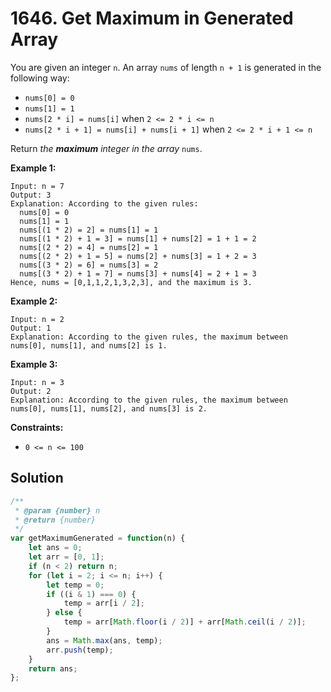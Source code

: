 # 1646. Get Maximum in Generated Array

You are given an integer `n`. An array `nums` of length `n + 1` is generated in the following way:

- `nums[0] = 0`
- `nums[1] = 1`
- `nums[2 * i] = nums[i]` when `2 <= 2 * i <= n`
- `nums[2 * i + 1] = nums[i] + nums[i + 1]` when `2 <= 2 * i + 1 <= n`

Return *the **maximum** integer in the array* `nums`.

 

**Example 1:**

```
Input: n = 7
Output: 3
Explanation: According to the given rules:
  nums[0] = 0
  nums[1] = 1
  nums[(1 * 2) = 2] = nums[1] = 1
  nums[(1 * 2) + 1 = 3] = nums[1] + nums[2] = 1 + 1 = 2
  nums[(2 * 2) = 4] = nums[2] = 1
  nums[(2 * 2) + 1 = 5] = nums[2] + nums[3] = 1 + 2 = 3
  nums[(3 * 2) = 6] = nums[3] = 2
  nums[(3 * 2) + 1 = 7] = nums[3] + nums[4] = 2 + 1 = 3
Hence, nums = [0,1,1,2,1,3,2,3], and the maximum is 3.
```

**Example 2:**

```
Input: n = 2
Output: 1
Explanation: According to the given rules, the maximum between nums[0], nums[1], and nums[2] is 1.
```

**Example 3:**

```
Input: n = 3
Output: 2
Explanation: According to the given rules, the maximum between nums[0], nums[1], nums[2], and nums[3] is 2.
```

 

**Constraints:**

- `0 <= n <= 100`

## Solution

````js
/**
 * @param {number} n
 * @return {number}
 */
var getMaximumGenerated = function(n) {
    let ans = 0;
    let arr = [0, 1];
    if (n < 2) return n;
    for (let i = 2; i <= n; i++) {
        let temp = 0;
        if ((i & 1) === 0) {
            temp = arr[i / 2];
        } else {
            temp = arr[Math.floor(i / 2)] + arr[Math.ceil(i / 2)];
        }
        ans = Math.max(ans, temp);
        arr.push(temp);
    }
    return ans;
};
````

